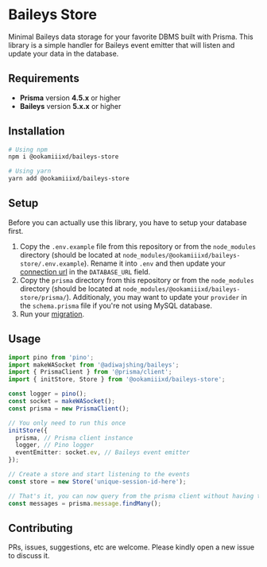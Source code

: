 # Baileys Store

Minimal Baileys data storage for your favorite DBMS built with Prisma. This library is a simple handler for Baileys event emitter that will listen and update your data in the database.

## Requirements

- **Prisma** version **4.5.x** or higher
- **Baileys** version **5.x.x** or higher

## Installation

```bash
# Using npm
npm i @ookamiiixd/baileys-store

# Using yarn
yarn add @ookamiiixd/baileys-store
```

## Setup

Before you can actually use this library, you have to setup your database first.

1. Copy the `.env.example` file from this repository or from the `node_modules` directory (should be located at `node_modules/@ookamiiixd/baileys-store/.env.example`). Rename it into `.env` and then update your [connection url](https://www.prisma.io/docs/reference/database-reference/connection-urls) in the `DATABASE_URL` field.
1. Copy the `prisma` directory from this repository or from the `node_modules` directory (should be located at `node_modules/@ookamiiixd/baileys-store/prisma/`). Additionaly, you may want to update your `provider` in the `schema.prisma` file if you're not using MySQL database.
1. Run your [migration](https://www.prisma.io/docs/reference/api-reference/command-reference#prisma-migrate).

## Usage

```ts
import pino from 'pino';
import makeWASocket from '@adiwajshing/baileys';
import { PrismaClient } from '@prisma/client';
import { initStore, Store } from '@ookamiiixd/baileys-store';

const logger = pino();
const socket = makeWASocket();
const prisma = new PrismaClient();

// You only need to run this once
initStore({
  prisma, // Prisma client instance
  logger, // Pino logger
  eventEmitter: socket.ev, // Baileys event emitter
});

// Create a store and start listening to the events
const store = new Store('unique-session-id-here');

// That's it, you can now query from the prisma client without having to worry about handling the events
const messages = prisma.message.findMany();
```

## Contributing

PRs, issues, suggestions, etc are welcome. Please kindly open a new issue to discuss it.
